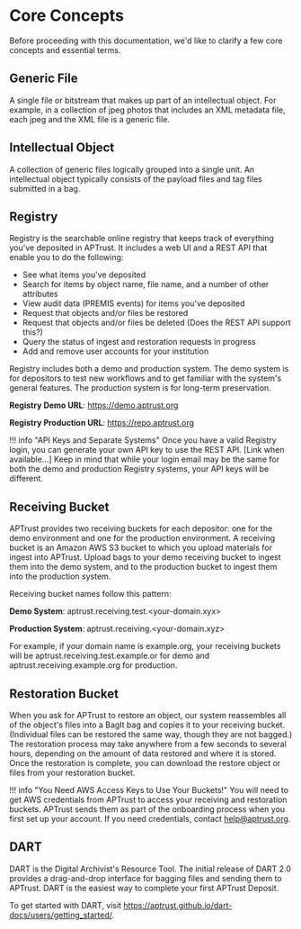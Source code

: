 # Core Concepts

Before proceeding with this documentation, we'd like to clarify a few core concepts and essential terms.

## Generic File

A single file or bitstream that makes up part of an intellectual object. For example, in a collection of jpeg photos that includes an XML metadata file, each jpeg and the XML file is a generic file.

## Intellectual Object

A collection of generic files logically grouped into a single unit. An intellectual object typically consists of the payload files and tag files submitted in a bag.

## Registry

Registry is the searchable online registry that keeps track of everything you've deposited in APTrust. It includes a web UI and a REST API that enable you to do the following:

* See what items you've deposited
* Search for items by object name, file name, and a number of other attributes
* View audit data (PREMIS events) for items you've deposited
* Request that objects and/or files be restored
* Request that objects and/or files be deleted (Does the REST API support this?)
* Query the status of ingest and restoration requests in progress
* Add and remove user accounts for your institution

Registry includes both a demo and production system. The demo system is for depositors to test new workflows and to get familiar with the system's general features. The production system is for long-term preservation.

**Registry Demo URL**: https://demo.aptrust.org

**Registry Production URL**: https://repo.aptrust.org


!!! info "API Keys and Separate Systems"
    Once you have a valid Registry login, you can generate your own API key to use the REST API. [Link when available...] Keep in mind that while your login email may be the same for both the demo and production Registry systems, your API keys will be different.


## Receiving Bucket

APTrust provides two receiving buckets for each depositor: one for the demo environment and one for the production environment. A receiving bucket is an Amazon AWS S3 bucket to which you upload materials for ingest into APTrust. Upload bags to your demo receiving bucket to ingest them into the demo system, and to the production bucket to ingest them into the production system.

Receiving bucket names follow this pattern:

**Demo System**: aptrust.receiving.test.&lt;your-domain.xyx&gt;

**Production System**: aptrust.receiving.&lt;your-domain.xyz&gt;

For example, if your domain name is example.org, your receiving buckets will be aptrust.receiving.test.example.or for demo and aptrust.receiving.example.org for production.

## Restoration Bucket

When you ask for APTrust to restore an object, our system reassembles all of the object's files into a BagIt bag and copies it to your receiving bucket. (Individual files can be restored the same way, though they are not bagged.) The restoration process may take anywhere from a few seconds to several hours, depending on the amount of data restored and where it is stored. Once the restoration is complete, you can download the restore object or files from your restoration bucket.

!!! info "You Need AWS Access Keys to Use Your Buckets!"
    You will need to get AWS credentials from APTrust to access your receiving and restoration buckets. APTrust sends them as part of the onboarding process when you first set up your account. If you need credentials, contact help@aptrust.org.

## DART

DART is the Digital Archivist's Resource Tool. The initial release of DART 2.0 provides a drag-and-drop interface for bagging files and sending them to APTrust. DART is the easiest way to complete your first APTrust Deposit.

To get started with DART, visit https://aptrust.github.io/dart-docs/users/getting_started/.
